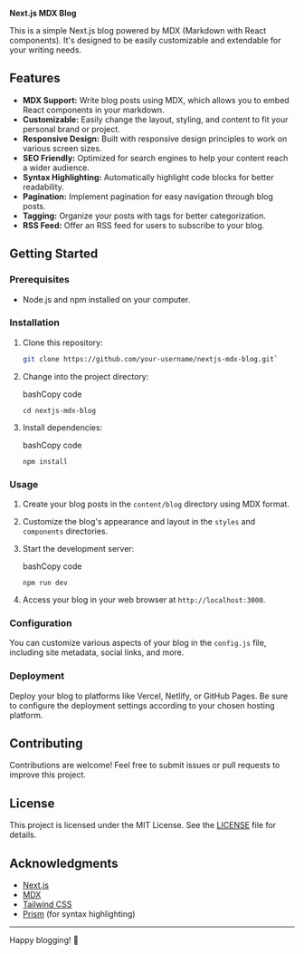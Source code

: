 **Next.js MDX Blog**

This is a simple Next.js blog powered by MDX (Markdown with React components). It's designed to be easily customizable and extendable for your writing needs.


## Features

- **MDX Support:** Write blog posts using MDX, which allows you to embed React components in your markdown.
- **Customizable:** Easily change the layout, styling, and content to fit your personal brand or project.
- **Responsive Design:** Built with responsive design principles to work on various screen sizes.
- **SEO Friendly:** Optimized for search engines to help your content reach a wider audience.
- **Syntax Highlighting:** Automatically highlight code blocks for better readability.
- **Pagination:** Implement pagination for easy navigation through blog posts.
- **Tagging:** Organize your posts with tags for better categorization.
- **RSS Feed:** Offer an RSS feed for users to subscribe to your blog.

## Getting Started

### Prerequisites

- Node.js and npm installed on your computer.

### Installation

1. Clone this repository:

   ```bash
   git clone https://github.com/your-username/nextjs-mdx-blog.git` 

2.  Change into the project directory:
    
    bashCopy code
    
    `cd nextjs-mdx-blog` 
    
3.  Install dependencies:
    
    bashCopy code
    
    `npm install` 
    

### Usage

1.  Create your blog posts in the `content/blog` directory using MDX format.
    
2.  Customize the blog's appearance and layout in the `styles` and `components` directories.
    
3.  Start the development server:
    
    bashCopy code
    
    `npm run dev` 
    
4.  Access your blog in your web browser at `http://localhost:3000`.
    

### Configuration

You can customize various aspects of your blog in the `config.js` file, including site metadata, social links, and more.

### Deployment

Deploy your blog to platforms like Vercel, Netlify, or GitHub Pages. Be sure to configure the deployment settings according to your chosen hosting platform.

## Contributing

Contributions are welcome! Feel free to submit issues or pull requests to improve this project.

## License

This project is licensed under the MIT License. See the [LICENSE](https://chat.openai.com/c/LICENSE) file for details.

## Acknowledgments

-   [Next.js](https://nextjs.org/)
-   [MDX](https://mdxjs.com/)
-   [Tailwind CSS](https://tailwindcss.com/)
-   [Prism](https://prismjs.com/) (for syntax highlighting)

----------

Happy blogging! 📝
